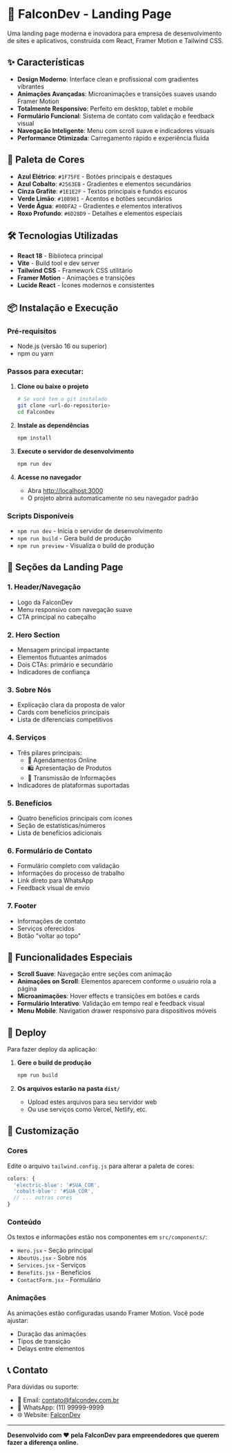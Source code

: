 # 🚀 FalconDev - Landing Page

Uma landing page moderna e inovadora para empresa de desenvolvimento de sites e aplicativos, construída com React, Framer Motion e Tailwind CSS.

## ✨ Características

- **Design Moderno**: Interface clean e profissional com gradientes vibrantes
- **Animações Avançadas**: Microanimações e transições suaves usando Framer Motion
- **Totalmente Responsivo**: Perfeito em desktop, tablet e mobile
- **Formulário Funcional**: Sistema de contato com validação e feedback visual
- **Navegação Inteligente**: Menu com scroll suave e indicadores visuais
- **Performance Otimizada**: Carregamento rápido e experiência fluida

## 🎨 Paleta de Cores

- **Azul Elétrico**: `#1F75FE` - Botões principais e destaques
- **Azul Cobalto**: `#2563EB` - Gradientes e elementos secundários
- **Cinza Grafite**: `#1E1E2F` - Textos principais e fundos escuros
- **Verde Limão**: `#10B981` - Acentos e botões secundários
- **Verde Água**: `#00DFA2` - Gradientes e elementos interativos
- **Roxo Profundo**: `#6D28D9` - Detalhes e elementos especiais

## 🛠️ Tecnologias Utilizadas

- **React 18** - Biblioteca principal
- **Vite** - Build tool e dev server
- **Tailwind CSS** - Framework CSS utilitário
- **Framer Motion** - Animações e transições
- **Lucide React** - Ícones modernos e consistentes

## 📦 Instalação e Execução

### Pré-requisitos
- Node.js (versão 16 ou superior)
- npm ou yarn

### Passos para executar:

1. **Clone ou baixe o projeto**
   ```bash
   # Se você tem o git instalado
   git clone <url-do-repositorio>
   cd FalconDev
   ```

2. **Instale as dependências**
   ```bash
   npm install
   ```

3. **Execute o servidor de desenvolvimento**
   ```bash
   npm run dev
   ```

4. **Acesse no navegador**
   - Abra [http://localhost:3000](http://localhost:3000)
   - O projeto abrirá automaticamente no seu navegador padrão

### Scripts Disponíveis

- `npm run dev` - Inicia o servidor de desenvolvimento
- `npm run build` - Gera build de produção
- `npm run preview` - Visualiza o build de produção

## 📱 Seções da Landing Page

### 1. **Header/Navegação**
- Logo da FalconDev
- Menu responsivo com navegação suave
- CTA principal no cabeçalho

### 2. **Hero Section**
- Mensagem principal impactante
- Elementos flutuantes animados
- Dois CTAs: primário e secundário
- Indicadores de confiança

### 3. **Sobre Nós**
- Explicação clara da proposta de valor
- Cards com benefícios principais
- Lista de diferenciais competitivos

### 4. **Serviços**
- Três pilares principais:
  - 📅 Agendamentos Online
  - 🛍️ Apresentação de Produtos
  - 📢 Transmissão de Informações
- Indicadores de plataformas suportadas

### 5. **Benefícios**
- Quatro benefícios principais com ícones
- Seção de estatísticas/números
- Lista de benefícios adicionais

### 6. **Formulário de Contato**
- Formulário completo com validação
- Informações do processo de trabalho
- Link direto para WhatsApp
- Feedback visual de envio

### 7. **Footer**
- Informações de contato
- Serviços oferecidos
- Botão "voltar ao topo"

## 🎯 Funcionalidades Especiais

- **Scroll Suave**: Navegação entre seções com animação
- **Animações on Scroll**: Elementos aparecem conforme o usuário rola a página
- **Microanimações**: Hover effects e transições em botões e cards
- **Formulário Interativo**: Validação em tempo real e feedback visual
- **Menu Mobile**: Navigation drawer responsivo para dispositivos móveis

## 🚀 Deploy

Para fazer deploy da aplicação:

1. **Gere o build de produção**
   ```bash
   npm run build
   ```

2. **Os arquivos estarão na pasta `dist/`**
   - Upload estes arquivos para seu servidor web
   - Ou use serviços como Vercel, Netlify, etc.

## 🎨 Customização

### Cores
Edite o arquivo `tailwind.config.js` para alterar a paleta de cores:

```javascript
colors: {
  'electric-blue': '#SUA_COR',
  'cobalt-blue': '#SUA_COR',
  // ... outras cores
}
```

### Conteúdo
Os textos e informações estão nos componentes em `src/components/`:
- `Hero.jsx` - Seção principal
- `AboutUs.jsx` - Sobre nós
- `Services.jsx` - Serviços
- `Benefits.jsx` - Benefícios
- `ContactForm.jsx` - Formulário

### Animações
As animações estão configuradas usando Framer Motion. Você pode ajustar:
- Duração das animações
- Tipos de transição
- Delays entre elementos

## 📞 Contato

Para dúvidas ou suporte:
- 📧 Email: contato@falcondev.com.br
- 📱 WhatsApp: (11) 99999-9999
- 🌐 Website: [FalconDev](https://falcondev.com.br)

---

**Desenvolvido com ❤️ pela FalconDev para empreendedores que querem fazer a diferença online.** 